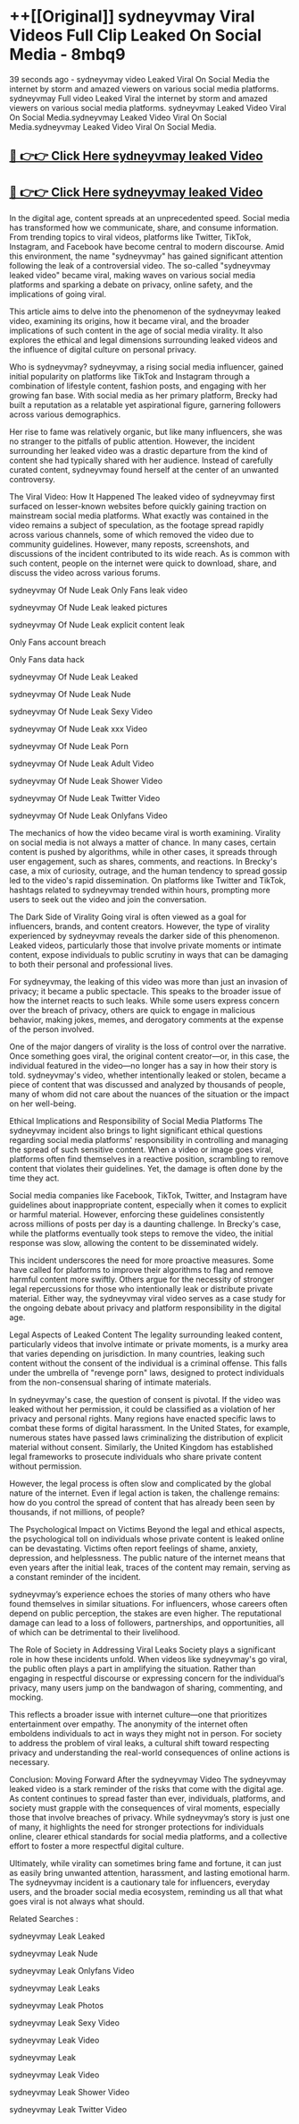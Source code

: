 # ++[[Original]] sydneyvmay Viral Videos Full Clip Leaked On Social Media - 8mbq9<br>

39 seconds ago - sydneyvmay video Leaked Viral On Social Media the internet by storm and amazed viewers on various social media platforms.
sydneyvmay Full video Leaked Viral the internet by storm and amazed viewers on various social media platforms. sydneyvmay Leaked Video Viral On Social Media.sydneyvmay Leaked Video Viral On Social Media.sydneyvmay Leaked Video Viral On Social Media.<br>


## [🔴 👉👉 Click Here sydneyvmay leaked Video ](https://onlyclips.site?title=sydneyvmay&ref=git)

## [🔴 👉👉 Click Here sydneyvmay leaked Video ](https://onlyclips.site?title=sydneyvmay&ref=git)

In the digital age, content spreads at an unprecedented speed. Social media has transformed how we communicate, share, and consume information. From trending topics to viral videos, platforms like Twitter, TikTok, Instagram, and Facebook have become central to modern discourse. Amid this environment, the name "sydneyvmay" has gained significant attention following the leak of a controversial video. The so-called "sydneyvmay leaked video" became viral, making waves on various social media platforms and sparking a debate on privacy, online safety, and the implications of going viral.

This article aims to delve into the phenomenon of the sydneyvmay leaked video, examining its origins, how it became viral, and the broader implications of such content in the age of social media virality. It also explores the ethical and legal dimensions surrounding leaked videos and the influence of digital culture on personal privacy.

Who is sydneyvmay?
sydneyvmay, a rising social media influencer, gained initial popularity on platforms like TikTok and Instagram through a combination of lifestyle content, fashion posts, and engaging with her growing fan base. With social media as her primary platform, Brecky had built a reputation as a relatable yet aspirational figure, garnering followers across various demographics.

Her rise to fame was relatively organic, but like many influencers, she was no stranger to the pitfalls of public attention. However, the incident surrounding her leaked video was a drastic departure from the kind of content she had typically shared with her audience. Instead of carefully curated content, sydneyvmay found herself at the center of an unwanted controversy.

The Viral Video: How It Happened
The leaked video of sydneyvmay first surfaced on lesser-known websites before quickly gaining traction on mainstream social media platforms. What exactly was contained in the video remains a subject of speculation, as the footage spread rapidly across various channels, some of which removed the video due to community guidelines. However, many reposts, screenshots, and discussions of the incident contributed to its wide reach. As is common with such content, people on the internet were quick to download, share, and discuss the video across various forums.

sydneyvmay Of Nude Leak Only Fans leak video

sydneyvmay Of Nude Leak leaked pictures

sydneyvmay Of Nude Leak explicit content leak

Only Fans account breach

Only Fans data hack

sydneyvmay Of Nude Leak Leaked

sydneyvmay Of Nude Leak Nude

sydneyvmay Of Nude Leak Sexy Video

sydneyvmay Of Nude Leak xxx Video

sydneyvmay Of Nude Leak Porn

sydneyvmay Of Nude Leak Adult Video

sydneyvmay Of Nude Leak Shower Video

sydneyvmay Of Nude Leak Twitter Video

sydneyvmay Of Nude Leak Onlyfans Video

The mechanics of how the video became viral is worth examining. Virality on social media is not always a matter of chance. In many cases, certain content is pushed by algorithms, while in other cases, it spreads through user engagement, such as shares, comments, and reactions. In Brecky's case, a mix of curiosity, outrage, and the human tendency to spread gossip led to the video's rapid dissemination. On platforms like Twitter and TikTok, hashtags related to sydneyvmay trended within hours, prompting more users to seek out the video and join the conversation.

The Dark Side of Virality
Going viral is often viewed as a goal for influencers, brands, and content creators. However, the type of virality experienced by sydneyvmay reveals the darker side of this phenomenon. Leaked videos, particularly those that involve private moments or intimate content, expose individuals to public scrutiny in ways that can be damaging to both their personal and professional lives.

For sydneyvmay, the leaking of this video was more than just an invasion of privacy; it became a public spectacle. This speaks to the broader issue of how the internet reacts to such leaks. While some users express concern over the breach of privacy, others are quick to engage in malicious behavior, making jokes, memes, and derogatory comments at the expense of the person involved.

One of the major dangers of virality is the loss of control over the narrative. Once something goes viral, the original content creator—or, in this case, the individual featured in the video—no longer has a say in how their story is told. sydneyvmay's video, whether intentionally leaked or stolen, became a piece of content that was discussed and analyzed by thousands of people, many of whom did not care about the nuances of the situation or the impact on her well-being.

Ethical Implications and Responsibility of Social Media Platforms
The sydneyvmay incident also brings to light significant ethical questions regarding social media platforms' responsibility in controlling and managing the spread of such sensitive content. When a video or image goes viral, platforms often find themselves in a reactive position, scrambling to remove content that violates their guidelines. Yet, the damage is often done by the time they act.

Social media companies like Facebook, TikTok, Twitter, and Instagram have guidelines about inappropriate content, especially when it comes to explicit or harmful material. However, enforcing these guidelines consistently across millions of posts per day is a daunting challenge. In Brecky's case, while the platforms eventually took steps to remove the video, the initial response was slow, allowing the content to be disseminated widely.

This incident underscores the need for more proactive measures. Some have called for platforms to improve their algorithms to flag and remove harmful content more swiftly. Others argue for the necessity of stronger legal repercussions for those who intentionally leak or distribute private material. Either way, the sydneyvmay viral video serves as a case study for the ongoing debate about privacy and platform responsibility in the digital age.

Legal Aspects of Leaked Content
The legality surrounding leaked content, particularly videos that involve intimate or private moments, is a murky area that varies depending on jurisdiction. In many countries, leaking such content without the consent of the individual is a criminal offense. This falls under the umbrella of "revenge porn" laws, designed to protect individuals from the non-consensual sharing of intimate materials.

In sydneyvmay's case, the question of consent is pivotal. If the video was leaked without her permission, it could be classified as a violation of her privacy and personal rights. Many regions have enacted specific laws to combat these forms of digital harassment. In the United States, for example, numerous states have passed laws criminalizing the distribution of explicit material without consent. Similarly, the United Kingdom has established legal frameworks to prosecute individuals who share private content without permission.

However, the legal process is often slow and complicated by the global nature of the internet. Even if legal action is taken, the challenge remains: how do you control the spread of content that has already been seen by thousands, if not millions, of people?

The Psychological Impact on Victims
Beyond the legal and ethical aspects, the psychological toll on individuals whose private content is leaked online can be devastating. Victims often report feelings of shame, anxiety, depression, and helplessness. The public nature of the internet means that even years after the initial leak, traces of the content may remain, serving as a constant reminder of the incident.

sydneyvmay’s experience echoes the stories of many others who have found themselves in similar situations. For influencers, whose careers often depend on public perception, the stakes are even higher. The reputational damage can lead to a loss of followers, partnerships, and opportunities, all of which can be detrimental to their livelihood.

The Role of Society in Addressing Viral Leaks
Society plays a significant role in how these incidents unfold. When videos like sydneyvmay's go viral, the public often plays a part in amplifying the situation. Rather than engaging in respectful discourse or expressing concern for the individual’s privacy, many users jump on the bandwagon of sharing, commenting, and mocking.

This reflects a broader issue with internet culture—one that prioritizes entertainment over empathy. The anonymity of the internet often emboldens individuals to act in ways they might not in person. For society to address the problem of viral leaks, a cultural shift toward respecting privacy and understanding the real-world consequences of online actions is necessary.

Conclusion: Moving Forward After the sydneyvmay Video
The sydneyvmay leaked video is a stark reminder of the risks that come with the digital age. As content continues to spread faster than ever, individuals, platforms, and society must grapple with the consequences of viral moments, especially those that involve breaches of privacy. While sydneyvmay’s story is just one of many, it highlights the need for stronger protections for individuals online, clearer ethical standards for social media platforms, and a collective effort to foster a more respectful digital culture.

Ultimately, while virality can sometimes bring fame and fortune, it can just as easily bring unwanted attention, harassment, and lasting emotional harm. The sydneyvmay incident is a cautionary tale for influencers, everyday users, and the broader social media ecosystem, reminding us all that what goes viral is not always what should.

Related Searches :

sydneyvmay Leak Leaked

sydneyvmay Leak Nude

sydneyvmay Leak Onlyfans Video

sydneyvmay Leak Leaks

sydneyvmay Leak Photos

sydneyvmay Leak Sexy Video

sydneyvmay Leak Video

sydneyvmay Leak

sydneyvmay Leak Video

sydneyvmay Leak Shower Video

sydneyvmay Leak Twitter Video

